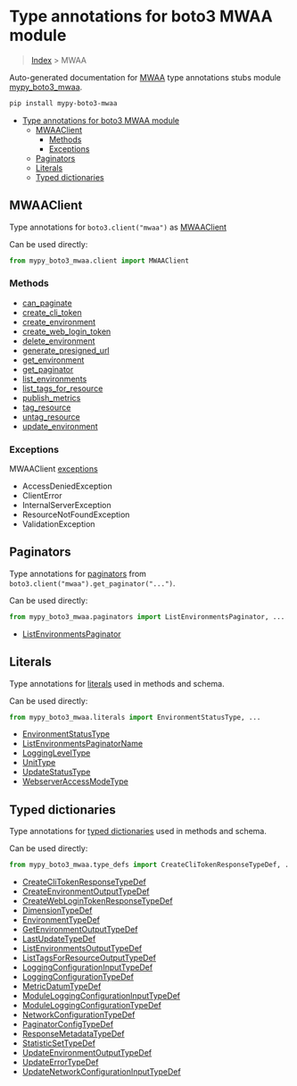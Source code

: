 # Type annotations for boto3 MWAA module

> [Index](..) > MWAA

Auto-generated documentation for
[MWAA](https://boto3.amazonaws.com/v1/documentation/api/1.17.76/reference/services/mwaa.html#MWAA)
type annotations stubs module
[mypy_boto3_mwaa](https://pypi.org/project/mypy-boto3-mwaa/).

```bash
pip install mypy-boto3-mwaa
```

- [Type annotations for boto3 MWAA module](#type-annotations-for-boto3-mwaa-module)
  - [MWAAClient](#mwaaclient)
    - [Methods](#methods)
    - [Exceptions](#exceptions)
  - [Paginators](#paginators)
  - [Literals](#literals)
  - [Typed dictionaries](#typed-dictionaries)

## MWAAClient

Type annotations for `boto3.client("mwaa")` as [MWAAClient](./client.md)

Can be used directly:

```python
from mypy_boto3_mwaa.client import MWAAClient
```

### Methods

- [can_paginate](./client.md#can_paginate)
- [create_cli_token](./client.md#create_cli_token)
- [create_environment](./client.md#create_environment)
- [create_web_login_token](./client.md#create_web_login_token)
- [delete_environment](./client.md#delete_environment)
- [generate_presigned_url](./client.md#generate_presigned_url)
- [get_environment](./client.md#get_environment)
- [get_paginator](./client.md#get_paginator)
- [list_environments](./client.md#list_environments)
- [list_tags_for_resource](./client.md#list_tags_for_resource)
- [publish_metrics](./client.md#publish_metrics)
- [tag_resource](./client.md#tag_resource)
- [untag_resource](./client.md#untag_resource)
- [update_environment](./client.md#update_environment)

### Exceptions

MWAAClient [exceptions](./client.md#exceptions)

- AccessDeniedException
- ClientError
- InternalServerException
- ResourceNotFoundException
- ValidationException

## Paginators

Type annotations for [paginators](./paginators.md) from
`boto3.client("mwaa").get_paginator("...")`.

Can be used directly:

```python
from mypy_boto3_mwaa.paginators import ListEnvironmentsPaginator, ...
```

- [ListEnvironmentsPaginator](./paginators.md#listenvironmentspaginator)

## Literals

Type annotations for [literals](./literals.md) used in methods and schema.

Can be used directly:

```python
from mypy_boto3_mwaa.literals import EnvironmentStatusType, ...
```

- [EnvironmentStatusType](./literals.md#environmentstatustype)
- [ListEnvironmentsPaginatorName](./literals.md#listenvironmentspaginatorname)
- [LoggingLevelType](./literals.md#loggingleveltype)
- [UnitType](./literals.md#unittype)
- [UpdateStatusType](./literals.md#updatestatustype)
- [WebserverAccessModeType](./literals.md#webserveraccessmodetype)

## Typed dictionaries

Type annotations for [typed dictionaries](./type_defs.md) used in methods and
schema.

Can be used directly:

```python
from mypy_boto3_mwaa.type_defs import CreateCliTokenResponseTypeDef, ...
```

- [CreateCliTokenResponseTypeDef](./type_defs.md#createclitokenresponsetypedef)
- [CreateEnvironmentOutputTypeDef](./type_defs.md#createenvironmentoutputtypedef)
- [CreateWebLoginTokenResponseTypeDef](./type_defs.md#createweblogintokenresponsetypedef)
- [DimensionTypeDef](./type_defs.md#dimensiontypedef)
- [EnvironmentTypeDef](./type_defs.md#environmenttypedef)
- [GetEnvironmentOutputTypeDef](./type_defs.md#getenvironmentoutputtypedef)
- [LastUpdateTypeDef](./type_defs.md#lastupdatetypedef)
- [ListEnvironmentsOutputTypeDef](./type_defs.md#listenvironmentsoutputtypedef)
- [ListTagsForResourceOutputTypeDef](./type_defs.md#listtagsforresourceoutputtypedef)
- [LoggingConfigurationInputTypeDef](./type_defs.md#loggingconfigurationinputtypedef)
- [LoggingConfigurationTypeDef](./type_defs.md#loggingconfigurationtypedef)
- [MetricDatumTypeDef](./type_defs.md#metricdatumtypedef)
- [ModuleLoggingConfigurationInputTypeDef](./type_defs.md#moduleloggingconfigurationinputtypedef)
- [ModuleLoggingConfigurationTypeDef](./type_defs.md#moduleloggingconfigurationtypedef)
- [NetworkConfigurationTypeDef](./type_defs.md#networkconfigurationtypedef)
- [PaginatorConfigTypeDef](./type_defs.md#paginatorconfigtypedef)
- [ResponseMetadataTypeDef](./type_defs.md#responsemetadatatypedef)
- [StatisticSetTypeDef](./type_defs.md#statisticsettypedef)
- [UpdateEnvironmentOutputTypeDef](./type_defs.md#updateenvironmentoutputtypedef)
- [UpdateErrorTypeDef](./type_defs.md#updateerrortypedef)
- [UpdateNetworkConfigurationInputTypeDef](./type_defs.md#updatenetworkconfigurationinputtypedef)
